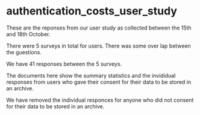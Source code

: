 # authentication_costs_user_study

These are the reponses from our user study as collected between the 15th and 18th October. 

There were 5 surveys in total for users. 
There was some over lap between the guestions.

We have 41 responses between the 5 surveys. 

The documents here show the summary statistics and the invididual responses from users who gave their consent for their data to be stored in an archive.

We have removed the individual responces for anyone who did not consent for their data to be stored in an archive.

